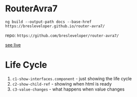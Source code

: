 # RouterAvra7

`ng build --output-path docs --base-href https://bresleveloper.github.io/router-avra7/`

repo: `https://github.com/bresleveloper/router-avra7/`

[see live](https://bresleveloper.github.io/router-avra7/)


# Life Cycle

1. `c1-show-interfaces.component` - just showing the life cycle
2. `c2-show-child-ref` - showing when html is ready
3. `c3-value-changes` - what happens when value changes

